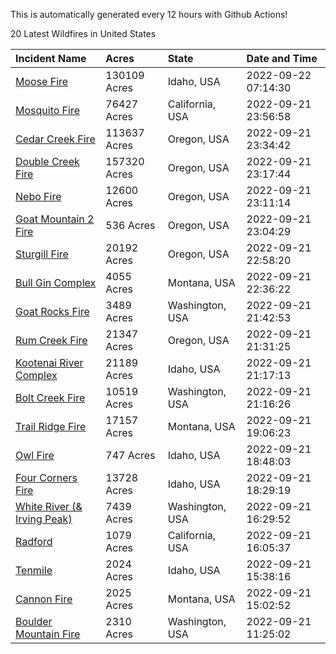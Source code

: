 This is automatically generated every 12 hours with Github Actions!

20 Latest Wildfires in United States

 | Incident Name | Acres | State | Date and Time |
|:---|:---|:---|:---|
| [Moose Fire](https://inciweb.nwcg.gov/incident/8249/) | 130109 Acres | Idaho, USA | 2022-09-22 07:14:30 |
| [Mosquito Fire](https://inciweb.nwcg.gov/incident/8398/) | 76427 Acres | California, USA | 2022-09-21 23:56:58 |
| [Cedar Creek Fire](https://inciweb.nwcg.gov/incident/8307/) | 113637 Acres | Oregon, USA | 2022-09-21 23:34:42 |
| [Double Creek Fire](https://inciweb.nwcg.gov/incident/8366/) | 157320 Acres | Oregon, USA | 2022-09-21 23:17:44 |
| [Nebo Fire](https://inciweb.nwcg.gov/incident/8363/) | 12600 Acres | Oregon, USA | 2022-09-21 23:11:14 |
| [Goat Mountain 2 Fire](https://inciweb.nwcg.gov/incident/8380/) | 536 Acres | Oregon, USA | 2022-09-21 23:04:29 |
| [Sturgill Fire](https://inciweb.nwcg.gov/incident/8364/) | 20192 Acres | Oregon, USA | 2022-09-21 22:58:20 |
| [Bull Gin Complex](https://inciweb.nwcg.gov/incident/8381/) | 4055 Acres | Montana, USA | 2022-09-21 22:36:22 |
| [Goat Rocks Fire](https://inciweb.nwcg.gov/incident/8415/) | 3489 Acres | Washington, USA | 2022-09-21 21:42:53 |
| [Rum Creek Fire](https://inciweb.nwcg.gov/incident/8348/) | 21347 Acres | Oregon, USA | 2022-09-21 21:31:25 |
| [Kootenai River Complex ](https://inciweb.nwcg.gov/incident/8378/) | 21189 Acres | Idaho, USA | 2022-09-21 21:17:13 |
| [Bolt Creek Fire](https://inciweb.nwcg.gov/incident/8417/) | 10519 Acres | Washington, USA | 2022-09-21 21:16:26 |
| [Trail Ridge Fire](https://inciweb.nwcg.gov/incident/8365/) | 17157 Acres | Montana, USA | 2022-09-21 19:06:23 |
| [Owl Fire](https://inciweb.nwcg.gov/incident/8416/) | 747 Acres | Idaho, USA | 2022-09-21 18:48:03 |
| [Four Corners Fire](https://inciweb.nwcg.gov/incident/8331/) | 13728 Acres | Idaho, USA | 2022-09-21 18:29:19 |
| [White River (& Irving Peak)](https://inciweb.nwcg.gov/incident/8329/) | 7439 Acres | Washington, USA | 2022-09-21 16:29:52 |
| [Radford](https://inciweb.nwcg.gov/incident/8390/) | 1079 Acres | California, USA | 2022-09-21 16:05:37 |
| [Tenmile ](https://inciweb.nwcg.gov/incident/8401/) | 2024 Acres | Idaho, USA | 2022-09-21 15:38:16 |
| [Cannon Fire](https://inciweb.nwcg.gov/incident/8326/) | 2025 Acres | Montana, USA | 2022-09-21 15:02:52 |
| [Boulder Mountain Fire](https://inciweb.nwcg.gov/incident/8382/) | 2310 Acres | Washington, USA | 2022-09-21 11:25:02 |
